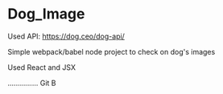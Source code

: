 # Dog_Image

Used API: https://dog.ceo/dog-api/

Simple webpack/babel node project to check on dog's images

Used React and JSX

...............
Git B

